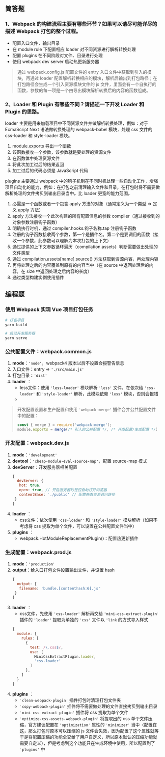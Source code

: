 ## 简答题
### **1、Webpack 的构建流程主要有哪些环节？如果可以请尽可能详尽的描述 Webpack 打包的整个过程。**
* 配置入口文件，输出目录
* 在 module rule 下配置相应 loader 对不同资源进行解析转换处理
* 配置 plugins 在不同阶段对文件、目录进行处理
* 使用 webpack dev server 启动热更新服务器

> 通过 webpack.config.js 配置文件的 entry 入口文件中获取到引入的模块，再通过 loader 配置解析转换相应的模块，解析后输出到打包路径；在打包路径会生成一个引入资源模块文件的 js 文件，里面会有一个自执行的函数，参数的每一项是一个由导出模块解析转换后的内容的函数组成。

### **2、Loader 和 Plugin 有哪些不同？请描述一下开发 Loader 和 Plugin 的思路。**
loader 主要是用来加载项目中不同资源文件并做解析转换处理，例如：对于 EcmaScript Next 语法做转换处理的 webpack-babel 模块，处理 css 文件的 css-loader 和 style-loader 模块。

1. module.exports 导出一个函数
2. 该函数接收一个参数，该参数就是要处理的资源文件
3. 在函数体中处理资源文件
4. 将此次加工过后的结果返回
5. 加工过后的代码必须是 JavaScript 代码

plugins 主要通过 webpack 中的钩子机制在不同时机处理一些自动化工作，增强项目自动化的能力，例如：在打包之前清理输入文件和目录，在打包时将不需要做解析处理的文件拷贝到输出目录当中。比 loader 更宽的能力范围。

1. 必需是一个函数或者一个包含 apply 方法的对象（通常定义为一个类型 => 定义 apply 方法）
2. apply 方法接收一个此次构建的所有配置信息的参数 compiler（通过接收到的对象参数注册钩子函数）
3. 明确执行时机，通过 compiler.hooks.钩子名称.tap 注册钩子函数
4. 注册的钩子函数接收两个参数，第一个是插件名，第二个是要调用的函数（接收一个参数，此参数可以理解为本次打包的上下文）
5. 通过提供的上下文参数循环遍历（compilation.assets）判断需要做出处理的文件类型
6. 通过 compilation.assets[name].source() 方法获取到资源内容，再处理内容
7. 再将处理之后的内容覆盖到原有的内容当中（在 source 中返回处理后的内容，在 size 中返回处理之后内容的长度）
8. 通过类型构建实例使用插件


## 编程题
### **使用 Webpack 实现 Vue 项目打包任务**
```bash
# 打包项目
yarn build

# 启动开发服务器
yarn serve
```
### **公共配置文件：webpack.common.js**
1. **mode**：`'node'`，webpack4 版本以后不设置会报警告信息
2. 入口文件：entry => `'./src/main.js'`
3. 打包目录：`'dist'`
4. **loader** ：  
   * less文件：使用 `'less-loader'` 模块解析 `'less'` 文件，在依次给 `'css-loader'` 和 `'style-loader'` 解析，此模块依赖 `'less'` 模块，否则会报错
   * 

> 开发配置设置和生产配置和使用 `'webpack-merge'` 插件合并公共配置文件中的配置：
> ```JavaScript
> const { merge } = require('webpack-merge');
> module.exports = merge(/* 引入的公共配置 */, /* 开发配置/生成配置 */)
> ```

### **开发配置：webpack.dev.js**
1. **mode**：`'development'`
2. **devtool**：`'cheap-module-eval-source-map'`，配置 source-map 模式
3. **devServer**：开发服务器相关配置
   ```JavaScript
   {
     devServer: {
      hot: true,
      open: true, // 开启服务器时是否自动打开浏览器
      contentBase: './public' // 配置静态资源访问路径
    }
   }
   ```
4. **loader** ：
   * css文件：依次使用 `'css-loader'` 和 `'style-loader'` 模块解析（如果不考虑将 css 提取为单个文件，可以设置在公共配置文件当中）
5. **plugins** ：
   * webpack.HotModuleReplacementPlugin()：配置热更新插件

### **生成配置：webpack.prod.js**
1. **mode**：`'production'`
2. **output**：给入口打包文件设置输出文件，并设置 hash
   ```JavaScript
   {
     output: {
      filename: 'bundle.[contenthash:6].js'
    }
   }
   ```
3. **loader** ：
   * css文件，先使用 `'css-loader'` 解析再交给 `'mini-css-extract-plugin'` 插件的 `'loader'` 提取为单独的 `'css'` 文件以 `'link` 的方式导入样式
    ```JavaScript
    {
      module: {
        rules: [
          {
            test: /\.css$/,
            use: [
              MiniCssExtractPlugin.loader,
              'css-loader'
            ]
          },
        ]
      }
    }
    ```
4. **plugins** ：
   * `'clean-webpack-plugin'` 插件打包时清理打包文件夹
   * `'copy-webpack-plugin'` 插件将不需要做处理的文件直接拷贝到输出目录
   * `'mini-css-extract-plugin'` 插件将 css 提取为单个文件
   * `'optimize-css-assets-webpack-plugin'` 将提取出的 css 单个文件压缩，官方建议配置在 `'optimization'` 属性的 `'minimizer'` 当中（配置在这，那么打包时原本可以压缩的 js 文件会失效，因为配置了这个属性就等于是将配置压缩的功能全交给了用户自定义，所以原本默认的压缩功能就需要自定义），但是考虑到这个功能只在生成环境中使用，所以配置到了 `'plugins'` 中